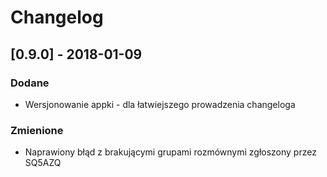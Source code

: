 # Changelog


## [0.9.0] - 2018-01-09
### Dodane
- Wersjonowanie appki - dla łatwiejszego prowadzenia changeloga

### Zmienione
- Naprawiony błąd z brakującymi grupami rozmównymi zgłoszony przez SQ5AZQ